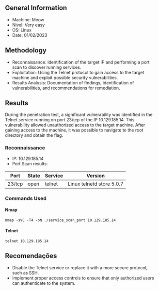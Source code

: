 ## General Information
- Machine: Meow 
- Nivel: Very easy
- OS: Linux
- Date: 01/02/2023


## Methodology
- Reconnaissance: Identification of the target IP and performing a port scan to discover running services.
- Exploitation: Using the Telnet protocol to gain access to the target machine and exploit possible security vulnerabilities.
- Results Analysis: Documentation of findings, identification of vulnerabilities, and recommendations for remediation.


## Results
During the penetration test, a significant vulnerability was identified in the Telnet service running on port 23/tcp of the IP 10.129.185.14. This vulnerability allowed unauthorized access to the target machine.
After gaining access to the machine, it was possible to navigate to the root directory and obtain the flag.

### Reconnaissance
- IP: 10.129.185.14
- Port Scan results:

| Port   | State | Service | Version         |
|--------|-------|---------|-----------------| 
| 23/tcp | open  | telnet  | Linux telnetd  store 5.0.7 |

### Commands Used

#### Nmap
~~~nmap
nmap -sVC -T4 -oN ./service_scan_port 10.129.185.14
~~~

#### Telnet
~~~Telnet
telnet 10.129.185.14 
~~~


## Recomendações
- Disable the Telnet service or replace it with a more secure protocol, such as SSH.
- Implement proper access controls to ensure that only authorized users can authenticate to the system.

